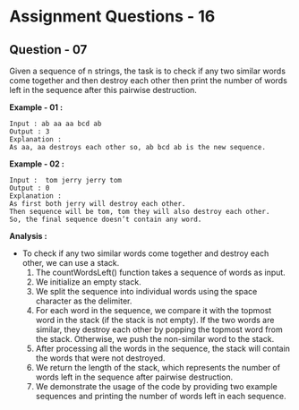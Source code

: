 # **Assignment Questions - 16**
## **Question - 07**

Given a sequence of n strings, the task is to check if any two similar words come together and then destroy each other then print the number of words left in the sequence after this pairwise destruction.

**Example - 01 :**
```
Input : ab aa aa bcd ab
Output : 3
Explanation :
As aa, aa destroys each other so, ab bcd ab is the new sequence.
```

**Example - 02 :**
```
Input :  tom jerry jerry tom
Output : 0
Explanation :
As first both jerry will destroy each other. 
Then sequence will be tom, tom they will also destroy each other. 
So, the final sequence doesn’t contain any word.
```

**Analysis :**
- To check if any two similar words come together and destroy each other, we can use a stack. 
    1. The countWordsLeft() function takes a sequence of words as input.
    2. We initialize an empty stack.
    3. We split the sequence into individual words using the space character as the delimiter.
    4. For each word in the sequence, we compare it with the topmost word in the stack (if the stack is not empty). If the two words are similar, they destroy each other by popping the topmost word from the stack. Otherwise, we push the non-similar word to the stack.
    5. After processing all the words in the sequence, the stack will contain the words that were not destroyed.
    6. We return the length of the stack, which represents the number of words left in the sequence after pairwise destruction.
    7. We demonstrate the usage of the code by providing two example sequences and printing the number of words left in each sequence.